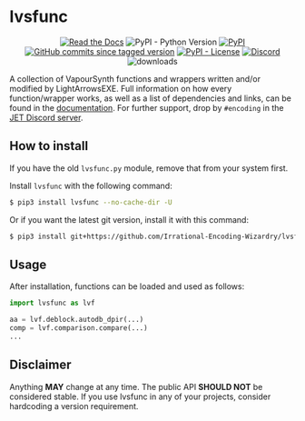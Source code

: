 # lvsfunc

<p align="center">
    <a href="https://lvsfunc.encode.moe"><img alt="Read the Docs" src="https://img.shields.io/readthedocs/lvsfunc"></a>
    <img alt="PyPI - Python Version" src="https://img.shields.io/pypi/pyversions/lvsfunc">
    <a href="https://pypi.org/project/lvsfunc/"><img alt="PyPI" src="https://img.shields.io/pypi/v/lvsfunc"></a>
    <a href="https://github.com/Irrational-Encoding-Wizardry/lvsfunc/commits/master"><img alt="GitHub commits since tagged version" src="https://img.shields.io/github/commits-since/Irrational-Encoding-Wizardry/lvsfunc/latest"></a>
    <a href="https://github.com/Irrational-Encoding-Wizardry/lvsfunc/blob/master/LICENSE"><img alt="PyPI - License" src="https://img.shields.io/pypi/l/lvsfunc"></a>
    <a href="https://discord.gg/XTpc6Fa9eB"><img alt="Discord" src="https://img.shields.io/discord/856381934052704266?label=discord"></a>
    <img alt="downloads" src="https://static.pepy.tech/personalized-badge/lvsfunc?period=total&units=international_system&left_color=grey&right_color=blue&left_text=downloads">
</p>

A collection of VapourSynth functions and wrappers
written and/or modified by LightArrowsEXE.
Full information on how every function/wrapper works,
as well as a list of dependencies and links,
can be found in the [documentation](https://lvsfunc.encode.moe/en/latest/).
For further support,
drop by `#encoding` in the [JET Discord server](https://discord.gg/XTpc6Fa9eB).

## How to install

If you have the old `lvsfunc.py` module,
remove that from your system first.

Install `lvsfunc` with the following command:

```sh
$ pip3 install lvsfunc --no-cache-dir -U
```

Or if you want the latest git version, install it with this command:

```sh
$ pip3 install git+https://github.com/Irrational-Encoding-Wizardry/lvsfunc.git --no-cache-dir -U
```

## Usage

After installation, functions can be loaded and used as follows:

```py
import lvsfunc as lvf

aa = lvf.deblock.autodb_dpir(...)
comp = lvf.comparison.compare(...)
...
```

## Disclaimer

Anything **MAY** change at any time.
The public API **SHOULD NOT** be considered stable.
If you use lvsfunc in any of your projects,
consider hardcoding a version requirement.
